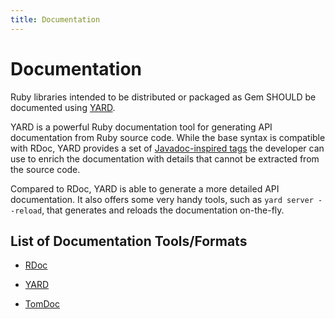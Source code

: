 ```yaml
---
title: Documentation
---
```


# Documentation

Ruby libraries intended to be distributed or packaged as Gem SHOULD be documented using [YARD][1].

YARD is a powerful Ruby documentation tool for generating API documentation from Ruby source code. While the base syntax is compatible with RDoc, YARD provides a set of [Javadoc-inspired tags][4] the developer can use to enrich the documentation with details that cannot be extracted from the source code.

Compared to RDoc, YARD is able to generate a more detailed API documentation. It also offers some very handy tools, such as `yard server --reload`, that generates and reloads the documentation on-the-fly.


## List of Documentation Tools/Formats

* [RDoc][2]
* [YARD][1]
* [TomDoc][3]


  [1]: http://yardoc.org/
  [2]: http://rdoc.rubyforge.org/
  [3]: http://tomdoc.org/
  [4]: http://rubydoc.info/docs/yard/file/docs/Tags.md#List_of_Available_Tags

